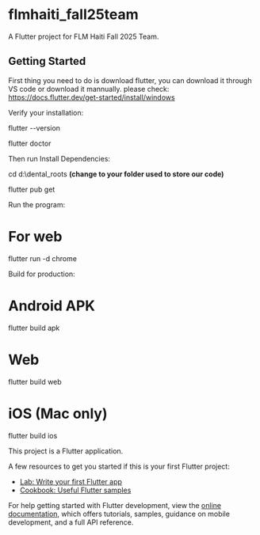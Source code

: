 # flmhaiti_fall25team

A Flutter project for FLM Haiti Fall 2025 Team.

## Getting Started

First thing you need to do is download flutter, you can download it through VS code or download it mannually. please check:
https://docs.flutter.dev/get-started/install/windows

Verify your installation:

flutter --version

flutter doctor

Then run Install Dependencies:

cd d:\dental_roots **(change to your folder used to store our code)**

flutter pub get

Run the program:

# For web
flutter run -d chrome

Build for production:

# Android APK
flutter build apk

# Web
flutter build web

# iOS (Mac only)
flutter build ios



This project is a Flutter application.

A few resources to get you started if this is your first Flutter project:

- [Lab: Write your first Flutter app](https://docs.flutter.dev/get-started/codelab)
- [Cookbook: Useful Flutter samples](https://docs.flutter.dev/cookbook)

For help getting started with Flutter development, view the
[online documentation](https://docs.flutter.dev/), which offers tutorials,
samples, guidance on mobile development, and a full API reference.
